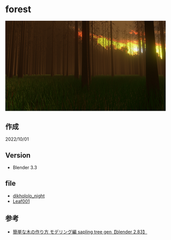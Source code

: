 # forest

![](./image.png)

## 作成
2022/10/01

## Version
- Blender 3.3

## file
- [dikhololo_night](https://polyhaven.com/a/dikhololo_night)
- [Leaf001](https://ambientcg.com/view?id=Leaf001)

## 参考
- [簡単な木の作り方 モデリング編 sapling tree gen【blender 2.83】](https://www.youtube.com/watch?v=-9QcIqXHnkU)
